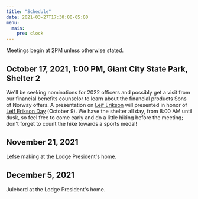 ```yaml
---
title: "Schedule"
date: 2021-03-27T17:30:00-05:00
menu:
  main:
    pre: clock
---
```

Meetings begin at 2PM unless otherwise stated.

## October 17, 2021, 1:00 PM, Giant City State Park, Shelter 2

We'll be seeking nominations for 2022 officers and possibly get a visit from our financial benefits counselor to learn about the  financial products Sons of Norway offers.
A presentation on [Leif Erikson](https://en.wikipedia.org/wiki/Leif_Erikson) will presented in honor of [Leif Erikson Day](https://en.wikipedia.org/wiki/Leif_Erikson_Day) (October 9).
We have the shelter all day, from 8:00 AM until dusk, so feel free to come early and do a little hiking before the meeting; don't forget to count the hike towards a sports medal!

## November 21, 2021

Lefse making at the Lodge President's home.

## December 5, 2021

Julebord at the Lodge President's home.
